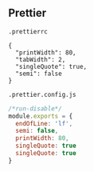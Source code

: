 ## Prettier

`.prettierrc`

```
{
  "printWidth": 80,
  "tabWidth": 2,
  "singleQuote": true,
  "semi": false
}
```

`.prettier.config.js`

```js
/*run-disable*/
module.exports = {
  endOfLine: 'lf',
  semi: false,
  printWidth: 80,
  singleQuote: true
  singleQuote: true
}
```
